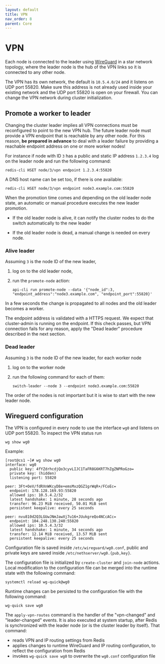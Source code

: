 ```yaml
---
layout: default
title: VPN
nav_order: 8
parent: Core
---
```


# VPN

Each node is connected to the leader using
[WireGuard](https://www.wireguard.com/) in a star network topology, where
the leader node is the hub of the VPN links so it is connected to any
other node.

The VPN has its own network, the default is `10.5.4.0/24` and it listens
on UDP port 55820. Make sure this address is not already used inside your
existing network and the UDP port 55820 is open on your firewall. You can
change the VPN network during cluster initialization.

## Promote a worker to leader

Changing the cluster leader implies all VPN connections must be
reconfigured to point to the new VPN hub. The future leader node must
provide a VPN endpoint that is reachable by any other node. For this
reason, **be prepared in advance** to deal with a leader failure by
providing a reachable endpoint address on one or more worker nodes!

For instance if node with ID `3` has a public and static IP address
`1.2.3.4` log on the leader node and run the following command:

    redis-cli HSET node/3/vpn endpoint 1.2.3.4:55820

A DNS host name can be set too, if there is one available:

    redis-cli HSET node/3/vpn endpoint node3.example.com:55820

When the promotion time comes and depending on the old leader node state,
an automatic or manual procedure executes the new leader promotion.

- If the old leader node is alive, it can notify the cluster nodes to do
  the switch automatically to the new leader

- If the old leader node is dead, a manual change is needed on every node.

### Alive leader

Assuming `3` is the node ID of the new leader,

1. log on to the old leader node,

1. run the `promote-node` action:

       api-cli run promote-node --data '{"node_id":3, "endpoint_address":"node3.example.com", "endpoint_port":55820}'

In a few seconds the change is propagated to all nodes and the old leader
becomes a worker.

The endpoint address is validated with a HTTPS request. We expect that
cluster-admin is running on the endpoint. If this check passes, but VPN
connection fails for any reason, apply the "Dead leader" procedure
described in the next section.

### Dead leader

Assuming `3` is the node ID of the new leader, for each worker node

1. log on to the worker node
1. run the following command for each of them:

       switch-leader --node 3 --endpoint node3.example.com:55820

The order of the nodes is not important but it is wise to start with the
new leader node.

## Wireguerd configuration

The VPN is configured in every node to use the interface `wg0` and listens
on UDP port 55820. To inspect the VPN status run

    wg show wg0

Example:
```
[root@cs1 ~]# wg show wg0
interface: wg0
  public key: 4fYZdrhcdjQo3cyvLIJC1TaFR8G6KRT7hZgZNPRoGzo=
  private key: (hidden)
  listening port: 55820

peer: 3Ft+OeV/fdRXnWKcyD8e+emsMxzQGZ1grWqR+/FCoEc=
  endpoint: 178.128.169.93:55820
  allowed ips: 10.5.4.2/32
  latest handshake: 1 minute, 28 seconds ago
  transfer: 96.23 MiB received, 50.01 MiB sent
  persistent keepalive: every 25 seconds

peer: nvu810d2Q3LGUwJNmJawXj7u16+JUukgreQo4NCcACc=
  endpoint: 104.248.130.240:55820
  allowed ips: 10.5.4.3/32
  latest handshake: 1 minute, 34 seconds ago
  transfer: 12.14 MiB received, 13.57 MiB sent
  persistent keepalive: every 25 seconds
```

Configuration file is saved inside `/etc/wireguard/wg0.conf`, public and private keys are saved inside `/etc/nethserver/wg0.{pub,key}`.

The configuration file is initialized by `create-cluster` and `join-node`
actions. Local modification to the configuration file can be merged into
the runtime state with the following command:

    systemctl reload wg-quick@wg0

Runtime changes can be persisted to the configuration file with the
following command:

    wg-quick save wg0

The `apply-vpn-routes` command is the handler of the "vpn-changed" and
"leader-changed" events. It is also executed at system startup, after
Redis is synchronized with the leader node (or is the cluster leader by
itself). That command:

* reads VPN and IP routing settings from Redis
* applies changes to runtime WireGuard and IP routing configuration, to
  reflect the configuration from Redis
* invokes `wg-quick save wg0` to overwrite the `wg0.conf` configuration
  file
